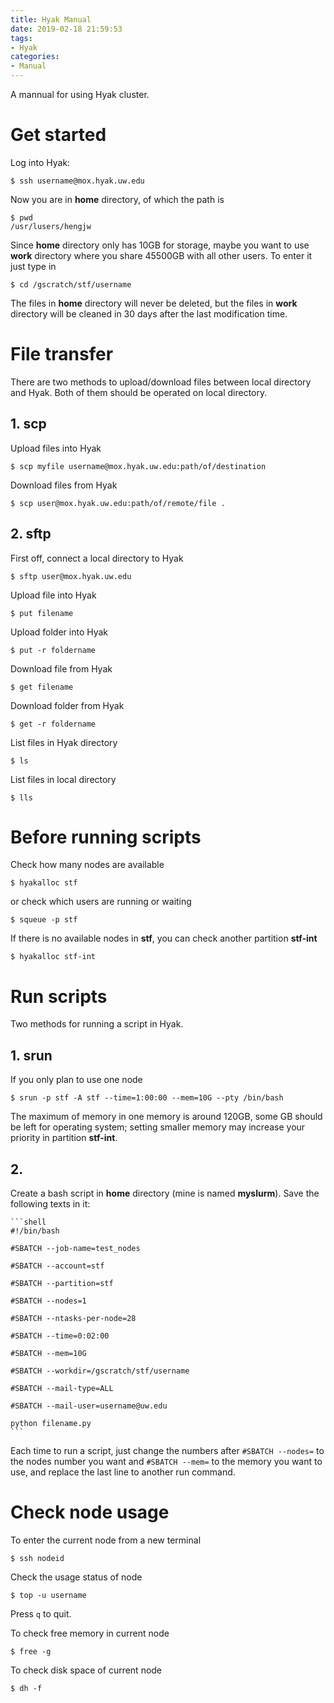 ```yaml
---
title: Hyak Manual
date: 2019-02-18 21:59:53
tags:
- Hyak
categories:
- Manual
---
```

A mannual for using Hyak cluster.
<!-- more -->

# Get started

Log into Hyak:

    $ ssh username@mox.hyak.uw.edu

Now you are in **home** directory, of which the path is 

    $ pwd
    /usr/lusers/hengjw

Since **home** directory only has 10GB for storage, maybe you want to use **work** directory where you share 45500GB with all other users. To enter it just type in 

    $ cd /gscratch/stf/username

The files in **home** directory will never be deleted, but the files in **work** directory will be cleaned in 30 days after the last modification time. 

# File transfer

There are two methods to upload/download files between local directory and Hyak. Both of them should be operated on local directory. 

## 1. scp

Upload files into Hyak

`$ scp myfile username@mox.hyak.uw.edu:path/of/destination`

Download files from Hyak

`$ scp user@mox.hyak.uw.edu:path/of/remote/file .`

## 2. sftp

First off, connect a local directory to Hyak

`$ sftp user@mox.hyak.uw.edu`

Upload file into Hyak

`$ put filename`

Upload folder into Hyak

`$ put -r foldername`

Download file from Hyak

`$ get filename`

Download folder from Hyak

`$ get -r foldername`

List files in Hyak directory

`$ ls`

List files in local directory 

`$ lls`





# Before running scripts

Check how many nodes are available

`$ hyakalloc stf`

or check which users are running or waiting

`$ squeue -p stf`

If there is no available nodes in **stf**, you can check another partition **stf-int**

`$ hyakalloc stf-int`

# Run scripts

Two methods for running a script in Hyak.

## 1. srun

If you only plan to use one node

`$ srun -p stf -A stf --time=1:00:00 --mem=10G --pty /bin/bash`

The maximum of memory in one memory is around 120GB, some GB should be left for operating system; setting smaller memory may increase your priority in partition **stf-int**.

## 2.

Create a bash script in **home** directory (mine is named **myslurm**). Save the following texts in it:

    ```shell
    #!/bin/bash

    #SBATCH --job-name=test_nodes

    #SBATCH --account=stf

    #SBATCH --partition=stf

    #SBATCH --nodes=1

    #SBATCH --ntasks-per-node=28

    #SBATCH --time=0:02:00

    #SBATCH --mem=10G

    #SBATCH --workdir=/gscratch/stf/username

    #SBATCH --mail-type=ALL

    #SBATCH --mail-user=username@uw.edu

    python filename.py
    ```

Each time to run a script, just change the numbers after ```#SBATCH --nodes=``` to the nodes number you want and ```#SBATCH --mem=``` to the memory you want to use, and replace the last line to another run command. 

# Check node usage

To enter the current node from a new terminal 

`$ ssh nodeid`

Check the usage status of node

`$ top -u username`

Press ```q``` to quit.

To check free memory in current node

`$ free -g`

To check disk space of current node

`$ dh -f`